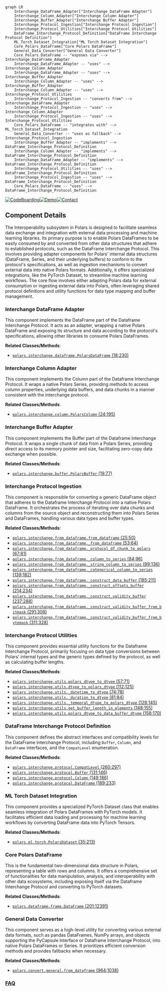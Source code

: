 ```mermaid
graph LR
    Interchange_DataFrame_Adapter["Interchange DataFrame Adapter"]
    Interchange_Column_Adapter["Interchange Column Adapter"]
    Interchange_Buffer_Adapter["Interchange Buffer Adapter"]
    Interchange_Protocol_Ingestion["Interchange Protocol Ingestion"]
    Interchange_Protocol_Utilities["Interchange Protocol Utilities"]
    DataFrame_Interchange_Protocol_Definition["DataFrame Interchange Protocol Definition"]
    ML_Torch_Dataset_Integration["ML Torch Dataset Integration"]
    Core_Polars_DataFrame["Core Polars DataFrame"]
    General_Data_Converter["General Data Converter"]
    Core_Polars_DataFrame -- "exposes via" --> Interchange_DataFrame_Adapter
    Interchange_DataFrame_Adapter -- "uses" --> Interchange_Column_Adapter
    Interchange_DataFrame_Adapter -- "uses" --> Interchange_Buffer_Adapter
    Interchange_Column_Adapter -- "uses" --> Interchange_Buffer_Adapter
    Interchange_Column_Adapter -- "uses" --> Interchange_Protocol_Utilities
    Interchange_Protocol_Ingestion -- "converts from" --> Interchange_DataFrame_Adapter
    Interchange_Protocol_Ingestion -- "uses" --> Interchange_Column_Adapter
    Interchange_Protocol_Ingestion -- "uses" --> Interchange_Protocol_Utilities
    Core_Polars_DataFrame -- "integrates with" --> ML_Torch_Dataset_Integration
    General_Data_Converter -- "uses as fallback" --> Interchange_Protocol_Ingestion
    Interchange_Buffer_Adapter -- "implements" --> DataFrame_Interchange_Protocol_Definition
    Interchange_Column_Adapter -- "implements" --> DataFrame_Interchange_Protocol_Definition
    Interchange_DataFrame_Adapter -- "implements" --> DataFrame_Interchange_Protocol_Definition
    Interchange_Protocol_Utilities -- "uses" --> DataFrame_Interchange_Protocol_Definition
    Interchange_Protocol_Ingestion -- "uses" --> DataFrame_Interchange_Protocol_Definition
    Core_Polars_DataFrame -- "uses" --> DataFrame_Interchange_Protocol_Definition
```
[![CodeBoarding](https://img.shields.io/badge/Generated%20by-CodeBoarding-9cf?style=flat-square)](https://github.com/CodeBoarding/GeneratedOnBoardings)[![Demo](https://img.shields.io/badge/Try%20our-Demo-blue?style=flat-square)](https://www.codeboarding.org/demo)[![Contact](https://img.shields.io/badge/Contact%20us%20-%20contact@codeboarding.org-lightgrey?style=flat-square)](mailto:contact@codeboarding.org)

## Component Details

The Interoperability subsystem in Polars is designed to facilitate seamless data exchange and integration with external data processing and machine learning libraries. Its primary purpose is to enable Polars DataFrames to be easily consumed by and converted from other data structures that adhere to established protocols, such as the DataFrame Interchange Protocol. This involves providing adapter components for Polars' internal data structures (DataFrame, Series, and their underlying buffers) to conform to the protocol's specifications, as well as ingestion mechanisms to convert external data into native Polars formats. Additionally, it offers specialized integrations, like the PyTorch Dataset, to streamline machine learning workflows. The core flow involves either adapting Polars data for external consumption or ingesting external data into Polars, often leveraging shared protocol definitions and utility functions for data type mapping and buffer management.

### Interchange DataFrame Adapter
This component implements the DataFrame part of the Dataframe Interchange Protocol. It acts as an adapter, wrapping a native Polars DataFrame and exposing its structure and data according to the protocol's specifications, allowing other libraries to consume Polars DataFrames.


**Related Classes/Methods**:

- <a href="https://github.com/pola-rs/polars/blob/master/py-polars/polars/interchange/dataframe.py#L18-L230" target="_blank" rel="noopener noreferrer">`polars.interchange.dataframe.PolarsDataFrame` (18:230)</a>


### Interchange Column Adapter
This component implements the Column part of the Dataframe Interchange Protocol. It wraps a native Polars Series, providing methods to access column properties, underlying data buffers, and data chunks in a manner consistent with the interchange protocol.


**Related Classes/Methods**:

- <a href="https://github.com/pola-rs/polars/blob/master/py-polars/polars/interchange/column.py#L24-L195" target="_blank" rel="noopener noreferrer">`polars.interchange.column.PolarsColumn` (24:195)</a>


### Interchange Buffer Adapter
This component implements the Buffer part of the Dataframe Interchange Protocol. It wraps a single chunk of data from a Polars Series, providing direct access to its memory pointer and size, facilitating zero-copy data exchange when possible.


**Related Classes/Methods**:

- <a href="https://github.com/pola-rs/polars/blob/master/py-polars/polars/interchange/buffer.py#L19-L77" target="_blank" rel="noopener noreferrer">`polars.interchange.buffer.PolarsBuffer` (19:77)</a>


### Interchange Protocol Ingestion
This component is responsible for converting a generic DataFrame object that adheres to the Dataframe Interchange Protocol into a native Polars DataFrame. It orchestrates the process of iterating over data chunks and columns from the source object and reconstructing them into Polars Series and DataFrames, handling various data types and buffer types.


**Related Classes/Methods**:

- <a href="https://github.com/pola-rs/polars/blob/master/py-polars/polars/interchange/from_dataframe.py#L25-L50" target="_blank" rel="noopener noreferrer">`polars.interchange.from_dataframe.from_dataframe` (25:50)</a>
- <a href="https://github.com/pola-rs/polars/blob/master/py-polars/polars/interchange/from_dataframe.py#L53-L64" target="_blank" rel="noopener noreferrer">`polars.interchange.from_dataframe._from_dataframe` (53:64)</a>
- <a href="https://github.com/pola-rs/polars/blob/master/py-polars/polars/interchange/from_dataframe.py#L67-L81" target="_blank" rel="noopener noreferrer">`polars.interchange.from_dataframe._protocol_df_chunk_to_polars` (67:81)</a>
- <a href="https://github.com/pola-rs/polars/blob/master/py-polars/polars/interchange/from_dataframe.py#L84-L96" target="_blank" rel="noopener noreferrer">`polars.interchange.from_dataframe._column_to_series` (84:96)</a>
- <a href="https://github.com/pola-rs/polars/blob/master/py-polars/polars/interchange/from_dataframe.py#L99-L136" target="_blank" rel="noopener noreferrer">`polars.interchange.from_dataframe._string_column_to_series` (99:136)</a>
- <a href="https://github.com/pola-rs/polars/blob/master/py-polars/polars/interchange/from_dataframe.py#L139-L182" target="_blank" rel="noopener noreferrer">`polars.interchange.from_dataframe._categorical_column_to_series` (139:182)</a>
- <a href="https://github.com/pola-rs/polars/blob/master/py-polars/polars/interchange/from_dataframe.py#L185-L211" target="_blank" rel="noopener noreferrer">`polars.interchange.from_dataframe._construct_data_buffer` (185:211)</a>
- <a href="https://github.com/pola-rs/polars/blob/master/py-polars/polars/interchange/from_dataframe.py#L214-L234" target="_blank" rel="noopener noreferrer">`polars.interchange.from_dataframe._construct_offsets_buffer` (214:234)</a>
- <a href="https://github.com/pola-rs/polars/blob/master/py-polars/polars/interchange/from_dataframe.py#L237-L288" target="_blank" rel="noopener noreferrer">`polars.interchange.from_dataframe._construct_validity_buffer` (237:288)</a>
- <a href="https://github.com/pola-rs/polars/blob/master/py-polars/polars/interchange/from_dataframe.py#L291-L308" target="_blank" rel="noopener noreferrer">`polars.interchange.from_dataframe._construct_validity_buffer_from_bitmask` (291:308)</a>
- <a href="https://github.com/pola-rs/polars/blob/master/py-polars/polars/interchange/from_dataframe.py#L311-L328" target="_blank" rel="noopener noreferrer">`polars.interchange.from_dataframe._construct_validity_buffer_from_bytemask` (311:328)</a>


### Interchange Protocol Utilities
This component provides essential utility functions for the Dataframe Interchange Protocol, primarily focusing on data type conversions between Polars' internal types and the generic types defined by the protocol, as well as calculating buffer lengths.


**Related Classes/Methods**:

- <a href="https://github.com/pola-rs/polars/blob/master/py-polars/polars/interchange/utils.py#L57-L71" target="_blank" rel="noopener noreferrer">`polars.interchange.utils.polars_dtype_to_dtype` (57:71)</a>
- <a href="https://github.com/pola-rs/polars/blob/master/py-polars/polars/interchange/utils.py#L112-L125" target="_blank" rel="noopener noreferrer">`polars.interchange.utils.dtype_to_polars_dtype` (112:125)</a>
- <a href="https://github.com/pola-rs/polars/blob/master/py-polars/polars/interchange/utils.py#L74-L78" target="_blank" rel="noopener noreferrer">`polars.interchange.utils._datetime_to_dtype` (74:78)</a>
- <a href="https://github.com/pola-rs/polars/blob/master/py-polars/polars/interchange/utils.py#L81-L84" target="_blank" rel="noopener noreferrer">`polars.interchange.utils._duration_to_dtype` (81:84)</a>
- <a href="https://github.com/pola-rs/polars/blob/master/py-polars/polars/interchange/utils.py#L128-L145" target="_blank" rel="noopener noreferrer">`polars.interchange.utils._temporal_dtype_to_polars_dtype` (128:145)</a>
- <a href="https://github.com/pola-rs/polars/blob/master/py-polars/polars/interchange/utils.py#L148-L155" target="_blank" rel="noopener noreferrer">`polars.interchange.utils.get_buffer_length_in_elements` (148:155)</a>
- <a href="https://github.com/pola-rs/polars/blob/master/py-polars/polars/interchange/utils.py#L158-L170" target="_blank" rel="noopener noreferrer">`polars.interchange.utils.polars_dtype_to_data_buffer_dtype` (158:170)</a>


### DataFrame Interchange Protocol Definition
This component defines the abstract interfaces and compatibility levels for the DataFrame Interchange Protocol, including `Buffer`, `Column`, and `DataFrame` interfaces, and the `CompatLevel` enumeration.


**Related Classes/Methods**:

- <a href="https://github.com/pola-rs/polars/blob/master/py-polars/polars/interchange/protocol.py#L260-L297" target="_blank" rel="noopener noreferrer">`polars.interchange.protocol.CompatLevel` (260:297)</a>
- <a href="https://github.com/pola-rs/polars/blob/master/py-polars/polars/interchange/protocol.py#L131-L146" target="_blank" rel="noopener noreferrer">`polars.interchange.protocol.Buffer` (131:146)</a>
- <a href="https://github.com/pola-rs/polars/blob/master/py-polars/polars/interchange/protocol.py#L149-L186" target="_blank" rel="noopener noreferrer">`polars.interchange.protocol.Column` (149:186)</a>
- <a href="https://github.com/pola-rs/polars/blob/master/py-polars/polars/interchange/protocol.py#L189-L233" target="_blank" rel="noopener noreferrer">`polars.interchange.protocol.DataFrame` (189:233)</a>


### ML Torch Dataset Integration
This component provides a specialized PyTorch Dataset class that enables seamless integration of Polars DataFrames with PyTorch models. It facilitates efficient data loading and processing for machine learning workflows by converting DataFrame data into PyTorch Tensors.


**Related Classes/Methods**:

- <a href="https://github.com/pola-rs/polars/blob/master/py-polars/polars/ml/torch.py#L35-L213" target="_blank" rel="noopener noreferrer">`polars.ml.torch.PolarsDataset` (35:213)</a>


### Core Polars DataFrame
This is the fundamental two-dimensional data structure in Polars, representing a table with rows and columns. It offers a comprehensive set of functionalities for data manipulation, analysis, and interoperability with other data ecosystems, including exposing itself via the Dataframe Interchange Protocol and converting to PyTorch datasets.


**Related Classes/Methods**:

- <a href="https://github.com/pola-rs/polars/blob/master/py-polars/polars/dataframe/frame.py#L201-L12391" target="_blank" rel="noopener noreferrer">`polars.dataframe.frame.DataFrame` (201:12391)</a>


### General Data Converter
This component serves as a high-level utility for converting various external data formats, such as pandas DataFrames, NumPy arrays, and objects supporting the PyCapsule Interface or Dataframe Interchange Protocol, into native Polars DataFrames or Series. It prioritizes efficient conversion methods and provides fallbacks when necessary.


**Related Classes/Methods**:

- <a href="https://github.com/pola-rs/polars/blob/master/py-polars/polars/convert/general.py#L964-L1038" target="_blank" rel="noopener noreferrer">`polars.convert.general.from_dataframe` (964:1038)</a>




### [FAQ](https://github.com/CodeBoarding/GeneratedOnBoardings/tree/main?tab=readme-ov-file#faq)